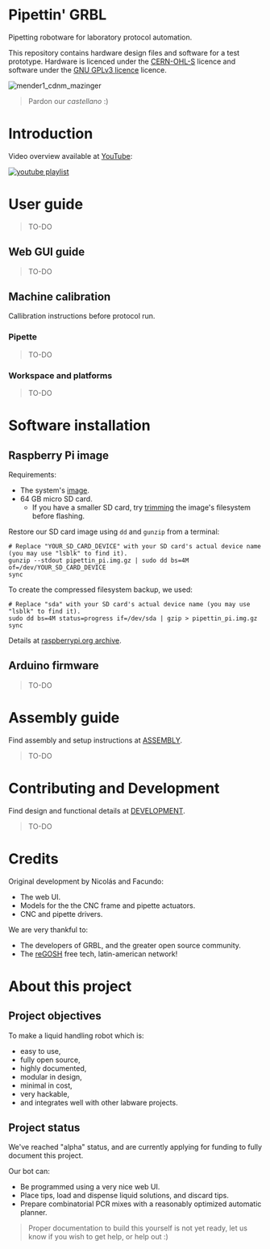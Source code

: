 # Pipettin' GRBL

Pipetting robotware for laboratory protocol automation.

This repository contains hardware design files and software for a test prototype. 
Hardware is licenced under the [CERN-OHL-S](https://github.com/naikymen/pipettin-grbl-alpha/blob/master/HARDWARE_LICENCE.txt) licence 
and software under the [GNU GPLv3 licence](https://github.com/naikymen/pipettin-grbl-alpha/blob/master/SOFTWARE_LICENCE.txt) licence.

![mender1_cdnm_mazinger](doc/media/pics/21_04-en_el_labo/IMG_7441.JPG)

> Pardon our _castellano_ :)

# Introduction

<!-- sin tanto tecnicismo -->

Video overview available at [YouTube](https://www.youtube.com/watch?v=5_eDGsb4E6M&list=PLSqqZBTIQ_dz2dSU0l852d4ZE4sjo2JjA):

[![youtube playlist](https://user-images.githubusercontent.com/3259326/154876955-560acf31-f670-4b91-8ee6-504c9dda07c8.png)](https://www.youtube.com/watch?v=5_eDGsb4E6M&list=PLSqqZBTIQ_dz2dSU0l852d4ZE4sjo2JjA)

# User guide

<!-- Aca no explicaria nada de la arquitectura ni de los modulos que intervienen). Este deberia ser el readme.md principa. -->

> TO-DO

## Web GUI guide

<!-- Manual de GUI -->

> TO-DO

## Machine calibration

Callibration instructions before protocol run.

### Pipette

<!-- 
Calibracion de pipeta:

- Relacion Volumen-deplazamiento
- Tip probe
- Setup de las constantes en el driver (retraction, etc.)
- Setup de las correcciones en el driver (pipeteo de mas / de menos, etc.)
- Protocolo de calibracion con balanza analítica.
-->

> TO-DO

### Workspace and platforms

<!-- Calibracion del XYZ de los objetos en la mesa -->

> TO-DO

# Software installation

## Raspberry Pi image

<!-- Guia Instalacion de imagen raspberry -->

Requirements:

* The system's [image](https://drive.google.com/drive/folders/1sQWp9x0S_202jgzFJBe-YqoJQlnTlY16?usp=sharing).
* 64 GB micro SD card.
  * If you have a smaller SD card, try [trimming](https://superuser.com/a/610825) the image's filesystem before flashing.

Restore our SD card image using `dd` and `gunzip` from a terminal:

```
# Replace "YOUR_SD_CARD_DEVICE" with your SD card's actual device name (you may use "lsblk" to find it).
gunzip --stdout pipettin_pi.img.gz | sudo dd bs=4M of=/dev/YOUR_SD_CARD_DEVICE
sync
```

To create the compressed filesystem backup, we used:

```
# Replace "sda" with your SD card's actual device name (you may use "lsblk" to find it).
sudo dd bs=4M status=progress if=/dev/sda | gzip > pipettin_pi.img.gz
sync
```

Details at [raspberrypi.org archive](https://web.archive.org/web/20210419061127/https://www.raspberrypi.org/documentation/linux/filesystem/backup.md).

## Arduino firmware

<!-- Guia Instalacion de GRBL en Arduino UNO -->

> TO-DO

# Assembly guide

Find assembly and setup instructions at [ASSEMBLY](ASSEMBLY.md).

> TO-DO

# Contributing and Development

Find design and functional details at [DEVELOPMENT](DEVELOPMENT.md).

> TO-DO

# Credits

Original development by Nicolás and Facundo:

* The web UI.
* Models for the the CNC frame and pipette actuators.
* CNC and pipette drivers.

We are very thankful to:

* The developers of GRBL, and the greater open source community.
* The [reGOSH](https://regosh.libres.cc/en/home-en/) free tech, latin-american network!

# About this project

## Project objectives

To make a liquid handling robot which is:
- easy to use,
- fully open source,
- highly documented, 
- modular in design,
- minimal in cost,
- very hackable,
- and integrates well with other labware projects.

## Project status

We've reached "alpha" status, and are currently applying for funding to fully document this project.

Our bot can:

* Be programmed using a very nice web UI.
* Place tips, load and dispense liquid solutions, and discard tips.
* Prepare combinatorial PCR mixes with a reasonably optimized automatic planner.

> Proper documentation to build this yourself is not yet ready, let us know if you wish to get help, or help out :)

